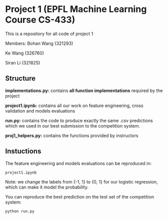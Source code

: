 # Project 1 (EPFL Machine Learning Course CS-433)
This is a repository for all code of project 1

Members:
Bohan Wang (321293)

Ke Wang (326760)

Siran Li (321825)

## Structure
**implementations.py:** contains **all function implementations** required by the project

**project1.ipynb:** contains all our work on feature engineering, cross validation and models evaluations

**run.py:** contains the code to produce exactly the same .csv predictions which we used in our best submission to the competition system.

**proj1_helpers.py:** contains the functions provided by instructors

## Instuctions
The feature engineering and models evaluations can be reproduced in:

``project1.ipynb``

Note: we change the labels from {-1, 1} to {0, 1} for our logistic regression, which can make it model the probability.

You can reproduce the best prediction on the test set of the competition system:

``python run.py``


